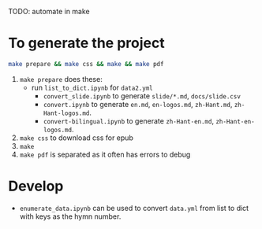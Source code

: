 
TODO: automate in make

# To generate the project

```sh
make prepare && make css && make && make pdf
```

1. `make prepare` does these:
    - run `list_to_dict.ipynb` for `data2.yml`
        - `convert_slide.ipynb` to generate `slide/*.md`, `docs/slide.csv`
        - `convert.ipynb` to generate `en.md`, `en-logos.md`, `zh-Hant.md`, `zh-Hant-logos.md`.
        - `convert-bilingual.ipynb` to generate `zh-Hant-en.md`, `zh-Hant-en-logos.md`.
2. `make css` to download css for epub
3. `make`
4. `make pdf` is separated as it often has errors to debug

# Develop

- `enumerate_data.ipynb` can be used to convert `data.yml` from list to dict with keys as the hymn number.
